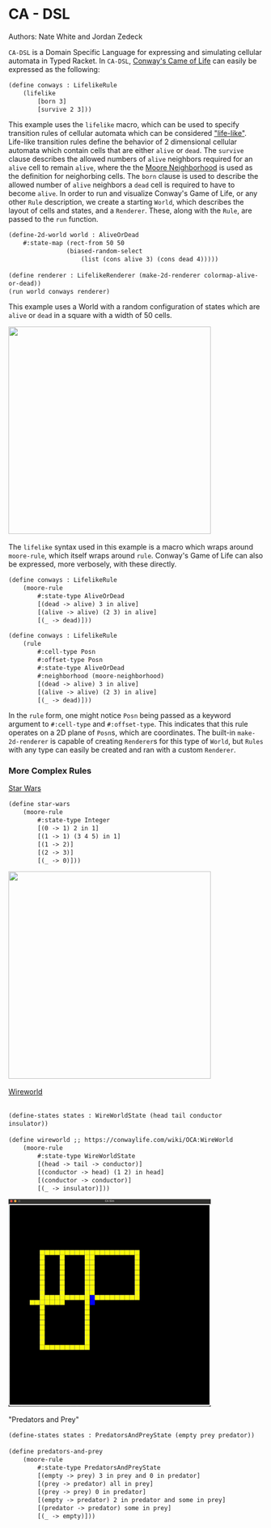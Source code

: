 # CA - DSL

Authors: Nate White and Jordan Zedeck

`CA-DSL` is a Domain Specific Language for expressing and simulating cellular automata in Typed Racket. In `CA-DSL`, [Conway's Came of Life](https://en.wikipedia.org/wiki/Conway%27s_Game_of_Life) can easily be expressed as the following:

``` racket
(define conways : LifelikeRule
    (lifelike 
        [born 3]
        [survive 2 3]))
```

This example uses the `lifelike` macro, which can be used to specify transition rules of cellular automata which can be considered ["life-like"](https://conwaylife.com/wiki/Life-like_cellular_automaton). Life-like transition rules define the behavior of 2 dimensional cellular automata which contain cells that are either `alive` or `dead`. The `survive` clause describes the allowed numbers of `alive` neighbors required for an `alive` cell to remain `alive`, where the the [Moore Neighborhood](https://en.wikipedia.org/wiki/Moore_neighborhood) is used as the definition for neighorbing cells. The `born` clause is used to describe the allowed number of `alive` neighbors a `dead` cell is required to have to become `alive`. In order to run and visualize Conway's Game of Life, or any other `Rule` description, we create a starting `World`, which describes the layout of cells and states, and a `Renderer`. These, along with the `Rule`, are passed to the `run` function.

``` racket
(define-2d-world world : AliveOrDead 
    #:state-map (rect-from 50 50
                (biased-random-select 
                    (list (cons alive 3) (cons dead 4)))))

(define renderer : LifelikeRenderer (make-2d-renderer colormap-alive-or-dead))
(run world conways renderer)
```

This example uses a World with a random configuration of states which are `alive` or `dead` in a square with a width of 50 cells. 

<img src="https://github.com/zedeckj/ca-dsl/blob/d1132788a2340b63099d0a22e31462cfaeab2c24/gfx/conways-small.gif" width="400" height="410"/>


The `lifelike` syntax used in this example is a macro which wraps around `moore-rule`, which itself wraps around `rule`. Conway's Game of Life can also be expressed, more verbosely, with these directly.

``` racket
(define conways : LifelikeRule
    (moore-rule 
        #:state-type AliveOrDead
        [(dead -> alive) 3 in alive]
        [(alive -> alive) (2 3) in alive]
        [(_ -> dead)]))
```

``` racket
(define conways : LifelikeRule
    (rule 
        #:cell-type Posn
        #:offset-type Posn
        #:state-type AliveOrDead
        #:neighborhood (moore-neighborhood)
        [(dead -> alive) 3 in alive]
        [(alive -> alive) (2 3) in alive]
        [(_ -> dead)]))
```

In the `rule` form, one might notice `Posn` being passed as a keyword argument to `#:cell-type` and `#:offset-type`. This indicates that this rule operates on a 2D plane of `Posn`s, which are coordinates. The built-in `make-2d-renderer` is capable of creating `Renderer`s for this type of `World`, but `Rules` with any type can easily be created and ran with a custom `Renderer`. 

### More Complex Rules

[Star Wars](https://quuxplusone.github.io/blog/2020/06/29/star-wars-ca/)

``` racket
(define star-wars
    (moore-rule
        #:state-type Integer
        [(0 -> 1) 2 in 1]
        [(1 -> 1) (3 4 5) in 1]
        [(1 -> 2)]
        [(2 -> 3)]
        [(_ -> 0)]))
```

<img src="https://github.com/zedeckj/ca-dsl/blob/5b55b0059abaf65a242d85b916a906eda72f621d/gfx/star-wars2.gif" width="400" height="410"/>




[Wireworld](https://en.wikipedia.org/wiki/Wireworld)

``` racket 

(define-states states : WireWorldState (head tail conductor insulator))

(define wireworld ;; https://conwaylife.com/wiki/OCA:WireWorld
    (moore-rule
        #:state-type WireWorldState
        [(head -> tail -> conductor)]
        [(conductor -> head) (1 2) in head]
        [(conductor -> conductor)]
        [(_ -> insulator)]))
```

<img src="https://github.com/zedeckj/ca-dsl/blob/f4616b13c30c7412e6c578e059fdde3047e0699f/gfx/wireworld.gif" width="400" height="410"/>

"Predators and Prey"

``` racket
(define-states states : PredatorsAndPreyState (empty prey predator))

(define predators-and-prey
    (moore-rule
        #:state-type PredatorsAndPreyState
        [(empty -> prey) 3 in prey and 0 in predator]
        [(prey -> predator) all in prey]
        [(prey -> prey) 0 in predator]
        [(empty -> predator) 2 in predator and some in prey]
        [(predator -> predator) some in prey]
        [(_ -> empty)]))
```
